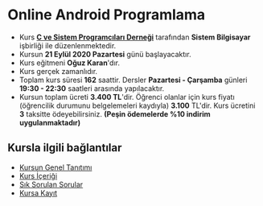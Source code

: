 # Online Android Programlama

+ Kurs [__C ve Sistem Programcıları Derneği__](http://www.csystem.org/) tarafından __Sistem Bilgisayar__ işbirliği ile düzenlenmektedir.
+ Kursun __21 Eylül 2020 Pazartesi__ günü başlayacaktır.
+ Kurs eğitmeni __Oğuz Karan__'dır.
+ Kurs gerçek zamanlıdır.
+ Toplam kurs süresi __162__ saattir. Dersler __Pazartesi - Çarşamba__ günleri __19:30 - 22:30__ saatleri arasında yapılacaktır.
+ Kursun toplam ücreti __3.400 TL__'dir. Öğrenci olanlar için kurs fiyatı (öğrencilik durumunu belgelemeleri kaydıyla) __3.100__ TL'dir. Kurs ücretini __3__ taksitte ödeyebilirsiniz. __(Peşin ödemelerde %10 indirim uygulanmaktadır)__

## Kursla ilgili bağlantılar
+ [Kursun Genel Tanıtımı](https://github.com/CSD-1993/Online_Android_Programlama/blob/master/kurs_tanitimi.md)
+ [Kurs İçeriği](https://github.com/CSD-1993/Online_Android_Programlama/blob/master/kurs_programi.md)
+ [Sık Sorulan Sorular]()
+ [Kursa Kayıt](https://us02web.zoom.us/meeting/register/tZEkdeqoqTsoE9QSbhwQHKs12g8RTE3Oiz9n)
